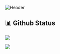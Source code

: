 ![Header](https://user-images.githubusercontent.com/90979439/172027442-926c91d5-4fba-4310-a0c2-4d6422cfd370.png)

## 📊 Github Status

<div style='margin-top: 20px;'>


<p><img src="https://github-readme-stats.vercel.app/api?username=DiegoFabbrii&show_icons=true&theme=material-palenight"><p>

<p style='height: 100%;'><img src="https://github-readme-stats.vercel.app/api/top-langs/?username=DiegoFabbrii&layout=compact&theme=material-palenight"><p>

</div>


## 💻 Skills
<p>
<img src="https://img.shields.io/badge/javascript-%23323330.svg?style=for-the-badge&logo=javascript&logoColor=%23F7DF1E" style="margin: 20px 3px 20px 0; border-radius: 10px;" height="30px">
<img src="https://img.shields.io/badge/html5-%23E34F26.svg?style=for-the-badge&logo=html5&logoColor=white" style="margin: 20px 3px 20px 0; border-radius: 10px;" height="30px">
<img src="https://img.shields.io/badge/css3-%231572B6.svg?style=for-the-badge&logo=css3&logoColor=white" style="margin: 20px 3px 20px 0; border-radius: 10px;" height="30px">
<img src="https://img.shields.io/badge/react-%2320232a.svg?style=for-the-badge&logo=react&logoColor=%2361DAFB" style="margin: 20px 3px 20px 0; border-radius: 10px;" height="30px">
<img src="https://img.shields.io/badge/vuejs-%2335495e.svg?style=for-the-badge&logo=vuedotjs&logoColor=%234FC08D" style="margin: 20px 10px 20px 0; border-radius: 10px;" height="30px">
</p>

## 👥 Connect With Me
<p>
<a href="https://linkedin.com/in/https://www.linkedin.com/in/diego-fabbri-4779b216a/"><img src="https://img.shields.io/badge/LinkedIn-0077B5?style=for-the-badge&logo=linkedin&logoColor=white" style="margin: 20px 0; border-radius: 10px;" height="30px" target="_blank"></a>
</p>

